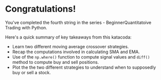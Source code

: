 # Congratulations!
You've completed the fourth string in the series - BeginnerQuantitatoive Trading with Python.

Here's a quick summary of key takeaways from this katacoda:

* Learn two different moving average crossover strategies.
* Recap the computations involved in calculating SMA and EMA.
* Use of the `np.where()` function to compute signal values and `diff()` method to compute buy and sell positions.
* Plot the the two different strategies to understand when to supposedly buy or sell a stock.